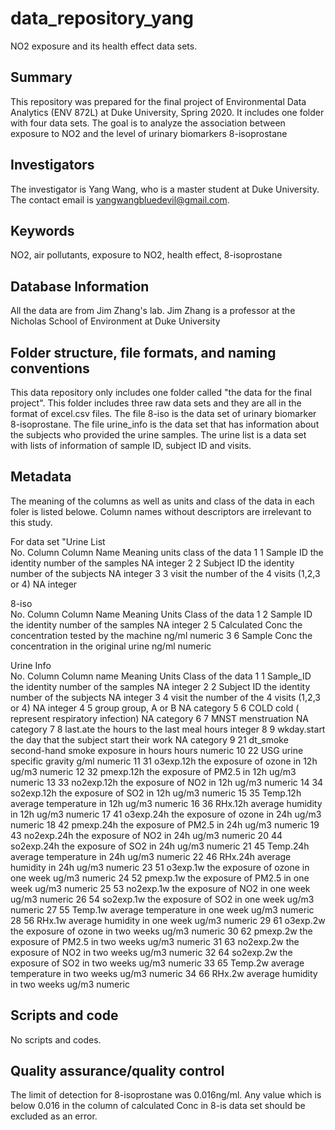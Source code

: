 # data_repository_yang
NO2 exposure and its health effect data sets.

## Summary

This repository was prepared for the final project of Environmental Data Analytics (ENV 872L) at Duke University, Spring 2020. It includes one folder with four data sets. The goal is to analyze the association between exposure to NO2 and the level of  urinary biomarkers 8-isoprostane


## Investigators
The investigator is Yang Wang, who is a master student at Duke University. The contact email is yangwangbluedevil@gmail.com. 

## Keywords

NO2, air pollutants, exposure to NO2, health effect, 8-isoprostane

## Database Information
All the data are from Jim Zhang's lab. Jim Zhang is a professor at the Nicholas School of Environment at Duke University


## Folder structure, file formats, and naming conventions 
This data repository only includes one folder called "the data for the final project". This folder includes three raw data sets and they are all in the format of excel.csv files. The file 8-iso is the data set of urinary biomarker 8-isoprostane.  The file urine_info is the data set that has information about the subjects who provided the urine samples. The urine list is a data set with lists of information of sample ID, subject ID and visits.


## Metadata
The meaning of the columns as well as units and class of the data in each foler is listed belowe. Column names without descriptors are irrelevant to this study.

For data set "Urine List					
No.	Column	Column Name	 Meaning	                           units	    class of the data
1	    1	    Sample ID	   the identity number of the samples	  NA	       integer
2	    2	    Subject ID	 the identity number of the subjects	NA	       integer
3	    3	    visit	the    number of the 4 visits (1,2,3 or 4)	NA	       integer

8-iso 			
No.	Column	Column Name	    Meaning                        	            Units	      Class of the data
1	   2	    Sample ID       the identity number of the samples	         NA	        integer
2	   5	    Calculated Conc	the concentration tested by the machine      ng/ml	    numeric
3	   6	    Sample Conc	    the concentration in the original urine	     ng/ml	    numeric

Urine Info					
No.	Column	Column name	  Meaning	                                Units	 Class of the data
1   1	      Sample_ID	    the identity number of the samples    	NA	    integer
2	  2	      Subject ID	  the identity number of the subjects   	NA	    integer
3	  4	      visit	        the number of the 4 visits (1,2,3 or 4)	NA	    integer
4	  5	      group	        group, A or B	NA	category
5	  6	      COLD	        cold ( represent respiratory infection)	NA	    category
6	  7	      MNST	        menstruation                           	NA	    category
7	  8	      last.ate    	the hours to the last meal	            hours	  integer
8	  9	      wkday.start 	the day that the subject start their work	NA  	category
9	  21	   dt_smoke	      second-hand smoke exposure in hours	    hours	  numeric
10	22	    USG	urine     specific gravity	                      g/ml	  numeric
11	31    	o3exp.12h	    the exposure of ozone in 12h	          ug/m3	  numeric
12	32    	pmexp.12h	    the exposure of PM2.5 in 12h	          ug/m3	  numeric
13	33	    no2exp.12h  	the exposure of NO2 in 12h	            ug/m3	  numeric
14	34    	so2exp.12h  	the exposure of SO2 in 12h	            ug/m3	  numeric
15	35	    Temp.12h    	average temperature in 12h              ug/m3	  numeric
16	36	    RHx.12h	      average humidity in 12h	                ug/m3	  numeric
17	41    	o3exp.24h   	the exposure of ozone in 24h           	ug/m3	  numeric
18	42    	pmexp.24h   	the exposure of PM2.5 in 24h	          ug/m3	  numeric
19	43    	no2exp.24h	  the exposure of NO2 in 24h	            ug/m3 	numeric
20	44    	so2exp.24h	  the exposure of SO2 in 24h	            ug/m3 	numeric
21	45    	Temp.24h	    average temperature in 24h	            ug/m3 	numeric
22	46    	RHx.24h	      average humidity in 24h	                ug/m3	  numeric
23	51    	o3exp.1w	    the exposure of ozone in one week	      ug/m3   numeric
24	52	    pmexp.1w	    the exposure of PM2.5 in one week	      ug/m3	  numeric
25	53    	no2exp.1w	    the exposure of NO2 in one week	        ug/m3 	numeric
26	54    	so2exp.1w	    the exposure of SO2 in one week       	ug/m3	  numeric
27	55    	Temp.1w	      average temperature in one week	        ug/m3	  numeric
28	56	    RHx.1w	      average humidity in one week	          ug/m3	  numeric
29	61    	o3exp.2w	    the exposure of ozone in two weeks	    ug/m3	  numeric
30	62    	pmexp.2w	    the exposure of PM2.5 in two weeks	    ug/m3	  numeric
31	63    	no2exp.2w	    the exposure of NO2 in two weeks	      ug/m3	  numeric
32	64    	so2exp.2w	    the exposure of SO2 in two weeks	      ug/m3	  numeric
33	65    	Temp.2w	      average temperature in two weeks	      ug/m3	  numeric
34	66	    RHx.2w	      average humidity in two weeks	          ug/m3 	numeric


## Scripts and code
No scripts and codes.

## Quality assurance/quality control

The limit of detection for 8-isoprostane was 0.016ng/ml. Any value which is below 0.016 in the column of calculated Conc in 8-is data set should be excluded as an error. 